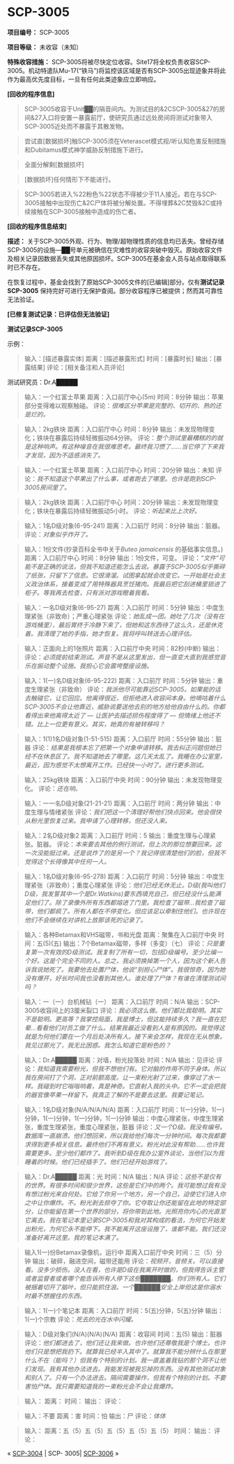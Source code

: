# SCP-3005
                        


**项目编号：** SCP-3005

**项目等级：** 未收容（未知）

**特殊收容措施：** SCP-3005将被尽快定位收容。Site17将全权负责收容SCP-3005。机动特遣队Mu-17(“铁马”)将监控该区域是否有SCP-3005出现迹象并将此作为最高优先度目标，一旦有任何此类迹象应立即响应。


**[回收的程序信息]** 



> SCP-3005收容于Unit██的隔音间内。为测试目的&2CSCP-3005&27的房间&27入口将安置一暴露前厅，使研究员通过远处房间将测试对象带入SCP-3005近处而不暴露于其散发物。
> 


> 尝试直[数据损坏]触SCP-3005须在Veterascet模式视/听认知危害反制措施和Dubitamus模式神学威胁反制措施下进行。
> 


> 全面分解剩[数据损坏]
> 


> [数据损坏]任何情形下不能进行。
> 


> SCP-3005若进入%22粉色%22状态不得被少于11人接近。若在与SCP-3005接触中出现伤亡&2C尸体将被分解处置。不得埋葬&2C焚毁&2C或持续接触在SCP-3005接触中造成的伤亡者。
> 


**[回收的程序信息结束]** 


**描述：** 关于SCP-3005外观、行为、物理/超物理性质的信息均已丢失。曾经存储SCP-3005的设施—██号单元被确信在灾难性的收容突破中毁灭。原始收容文件及相关记录因数据丢失或其他原因损坏。SCP-3005在基金会人员与站点取得联系时已不存在。

在恢复过程中，基金会找到了原始SCP-3005文件的[已编辑]部分。仅有**测试记录SCP-3005** 保持完好可进行无保护查阅。部分收容程序已被提供；然而其可靠性无法验证。


**[已修复测试记录：已评估但无法验证]** 


**测试记录SCP-3005** 

示例：


> 输入：[描述暴露实体]
距离：[描述暴露形式]
时间：[暴露时长]
输出：[暴露结果]
评论：[相关备注和人员评论]
> 

测试研究员：Dr.A█████


> 输入：一个红富士苹果
距离：入口前厅中心(5m)
时间：8分钟
输出：苹果部分变得难以观察触碰。
评论：*很难区分苹果是完整的、切开的、熟的还是烂的。* 
> 


> 输入：2kg铁块
距离：入口前厅中心
时间：8分钟
输出：未发现物理变化；铁块在暴露后持续轻微振动64分钟。
评论：*整个测试里最糟糕的的就是这种响声。有这种噪音在我很难思考。最终我习惯了……当它停了下来我才发现，因为不适感消失了。* 
> 


> 输入：一个红富士苹果
距离：入口前厅中心
时间：20分钟
输出：未知
评论：*我不知道这个苹果出了什么事，或者跑去了哪里。也许是跑到SCP-3005房间里了。* 
> 


> 输入：2kg铁块
距离：入口前厅中心
时间：20分钟
输出：未发现物理变化；铁块在暴露后持续轻微振动5小时。
评论：*听起来比上次好。* 
> 


> 输入：1名D级对象(6-95-241)
距离：入口前厅
时间：8分钟
输出：脏器。
评论：*对象似乎炸开了。* 
> 


> 输入：1份文件(抄录百科全书中关于*Buteo jamaicensis* 的基础事实信息。)
距离：入口前厅中心
时间：8分钟
输出：1份文件，可变。
评论：*“文件”可能不是正确的说法，但我不知道还能怎么去说。暴露于SCP-3005似乎撕碎了纸张，只留下了信息。它很滑溜。试图拿起就会改变它。一开始是社会主义政治体系，接着变成了用特殊器具烹饪猪肉。我最后把它刮进桶里锁进了柜子。等我再去检查，只有派对游戏瞪着我看。* 
> 


> 输入：一名D级对象(6-95-27)
距离：入口前厅
时间：5分钟
输出：中度生理紧张（非致命）；严重心理紧张
评论：*她乱成一团。她吐了几次（没有在游戏桶里），最后胃终于冷静下来了，但她和这东西待了这么久，还是休克着。我清理了她的手指，她才恢复。我将呼叫转送去心理评估。* 
> 


> 输入：正面向上的1张照片
距离：入口前厅中央
时间：82秒(中断)
输出：
评论：*必须提前结束测试。声音不是从这里发出，但一直变大直到我感觉音乐在振动整个设施。我担心它会震垮整座设施。* 
> 


> 输入：1(一)名D级对象(6-95-222)
距离：入口前厅
时间：5分钟
输出：重度生理紧张（非致命）
评论：*我派他尽可能靠近SCP-3005。如果能的话去触碰它，让它回应。他离得很近，但拒绝进入收容间本身。他嘀咕着什么SCP-3005不会让他靠近，威胁说要送他去别的地方给他自由什么的。你都看得出来他离得太近了 — 让医护去描述损伤程度得了 — 但情绪上他还不错。比上一位更有意义。其实，她真的有被转移吗？* 
> 


> 输入：1(1)1名D级对象(1-51-515)
距离：入口前厅
时间：55分钟
输出：脏器
评论：*结果是我根本忘了把第一个对象申请转移。我去纠正问题但她已经不在休息区了。我不知道她去了哪里。这几天太乱了。我睡在办公室里，最近，因为感觉不太想离开工作。已经快一小时了。进行更多测试。* 
> 


> 输入：25kg铁块
距离：入口前厅中央
时间：90分钟
输出：未发现物理变化。
评论：*还在响。* 
> 


> 输入：一一名D级对象(21-21-21)
距离：入口前厅
时间：两分钟
输出：中度生理与情绪紧张
评论：*我们把这一个清理好帮他们快点回来。他会很快从粉光里恢复过来。我申请了心理转移，但还没人来。* 
> 


> 输入：2名D级对象2
距离：入口前厅
时间：5
输出：重度生理与心理紧张。脏器。
评论：*本来要去其他的例行测试，但上次的那位想要回来。这一次没能挺过来。还是说炸了的是另一个？我记得很清楚他们的脸，但我不觉得这个长得像其中任何一人。* 
> 


> 输入：1名D级对象(6-95-278)
距离：入口前厅
时间：5分钟
输出：中度生理紧张（非致命）；重度心理紧张
评论：*他们已经无休无止。D级(我叫他们D级，我发誓其中一个是Dr.Watkins)要东西填充自己，但已经没什么能满足他们了。除了录像外所有东西都熔进了门里。我检查了磁带…我检查了磁带，他们都疯了。所有人都在不停变化。但应该足以牵制住他们。也许现在他们不会继续在对讲机上放那该死的记录了。* 
> 


> 输入：各种Betamax和VHS磁带，书和光盘
距离：聚集在入口前厅中央
时间：五(5)(五)
输出：7个Betamax磁带，多样（多变）（七）
评论：*只是重复第一次有效的D级测试。我复制了所有一切，包括D级编号。至少比编一个好。这是个完全不同的人。总之，我必须换掉第一个人，因为这个新人告诉我说她死了。我要他去处置尸体，他说“别担心尸体”。我很惊奇，因为她没有爆开，好长时间我也没看到其他人。谁处理了尸体？有谁在清理测试间吗？* 
> 


> 输入：一（一）台机械钻（一）
距离：入口前厅
时间：N/A
输出：SCP-3005收容间上的3厘米裂口
评论：*我必须这么做。他们都比我聪明。其实不是聪明。更高等？我掌控局面，我是博士，但这能持续多久？我一直在犯晕…看看他们对员工做了什么。结果我最近没看到人是有原因的。我觉得这就是为何他们要在一个月后处决所有人。接下来会怎样，我现在无从想象。我见过那光了，我无比困惑。我怎么知道它是粉色的？* 
> 


> 输入：Dr.A█████
距离：对墙，粉光投落处
时间：N/A
输出：见评论
评论：*我知道我需要粉光，但我不想他们有。它对脑的作用不同于身体。所以我在房间打了个洞，正对前额高度。让一束粉光射了过来，像穿过了水一样。我碰到时它嗡嗡响着，真是神奇。它直射入我的头中。它不一定会把我的器官像苹果一样留下。我真正了解的不是要去这里。我要记笔记。* 
> 


> 输入：1名D级对象(N/A/N/A/N/A)
距离：入口前厅
时间：1(一)分钟，1(一)分钟，1(一)分钟，1(一)分钟，1(一)分钟
输出：中度心理紧张，中度生理紧张，重度生理紧张，重度心理紧张，脏器
评论：*又一个D级。我没有编号。数据库一直崩溃。他们想回来，所以我给他们每次一分钟时间。每次我都要求得到更多相关信息。最终他们不再有意义。粉光对此没有帮助……也许我需要更多。至少他们都炸了。我听到D级在我办公室外谈论，当他们以为我睡着的时候。他们已经插手了。他们已经开始游戏了。* 
> 


> 输入：Dr.A█████
距离：光
时间：N/A
输出：N/A
评论：*这些不是仅有的世界。有很多时间和很少世界，这些是它们中的两个。我可能想过我有没有想过粉光来自何处。它给了你另一个地方，另一个自己，迫使它们进入你之中让你爆炸。不。粉光剥去掠夺了你。它夺取让你还能留在此地的特定部分，让你能留在第一个世界的部分，将你带到此地。光照亮你内心的光直至它离去。我在笔记本里记录SCP-3005和我对其构成的看法，为何它开始发出粉光，为何它永不能停下。我不能离开这座设施了，谁都不能。我们还没准备好离开这里。我的笔记本满了。* 
> 


> 输入1(一)份Betamax录像机，运行中
距离入口前厅中央
时间：三（5）分钟
输出：破碎，融进空间，磁带还能用
评论：*视频开，音频关。可以直接看。没多少损伤。没人在看，也许是D级在我离开时做的，但我得告诉主管或者监督者或者哪个能告诉所有人停下这些███████。你们所有人。它们被捆着切开了脑叶，但只能抓住浪。一个██████安全上岸但这是你溺水时最不想握住的东西。* 
> 


> 输入：1(一)个笔记本
距离：入口前厅
时间：5(五)分钟，5(五)分钟
输出：1(一)个宗教
评论：*死去的光在水中闪耀。* 
> 


> 输入：D级对象们(N/A)(N/A)(N/A)
距离：收容间
时间：五(5)
输出：脏器
评论：*他们都进去了，他们还让我来做。也许他们还尊敬我是个博士。也许他们只是想把我扔下。就算我已经半入其中了。就算我不能分辨什么在那里什么不在（能吗？）但我有个特别的计划。我一直盖着我钻的那个洞不让他们发现。我有其他办法进去。我能发现被我忘掉的东西。没有其他测试对象和别人了。只有一个办法进去。隔间需要操作，但我有个特别的计划。不要害怕尸体。我只需要知道我的一束粉光会不会让我爆炸。* 
> 


> 输入：
距离：
时间：
输出：
评论：
> 


> 输入：不要
距离：害
时间：怕
输出：尸
评论：*体体* 
> 


> 输入：
距离：五（5）五（5）五（5）五（5）五（5）
时间：
输出：
评论：
> 



« [SCP-3004](/scp-3004) | SCP- 3005| [SCP-3006](/scp-3006) »





                    